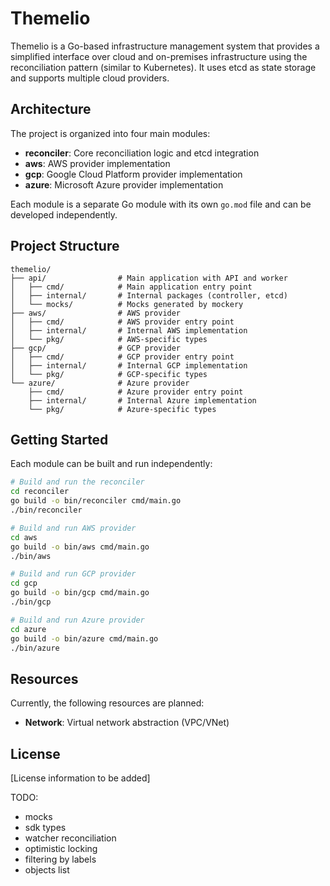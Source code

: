 # Themelio

Themelio is a Go-based infrastructure management system that provides a simplified interface over cloud and on-premises infrastructure using the reconciliation pattern (similar to Kubernetes). It uses etcd as state storage and supports multiple cloud providers.

## Architecture

The project is organized into four main modules:

- **reconciler**: Core reconciliation logic and etcd integration
- **aws**: AWS provider implementation
- **gcp**: Google Cloud Platform provider implementation  
- **azure**: Microsoft Azure provider implementation

Each module is a separate Go module with its own `go.mod` file and can be developed independently.

## Project Structure

```
themelio/
├── api/                # Main application with API and worker
│   ├── cmd/            # Main application entry point
│   ├── internal/       # Internal packages (controller, etcd)
│   └── mocks/          # Mocks generated by mockery
├── aws/                # AWS provider
│   ├── cmd/            # AWS provider entry point
│   ├── internal/       # Internal AWS implementation
│   └── pkg/            # AWS-specific types
├── gcp/                # GCP provider
│   ├── cmd/            # GCP provider entry point
│   ├── internal/       # Internal GCP implementation
│   └── pkg/            # GCP-specific types
└── azure/              # Azure provider
    ├── cmd/            # Azure provider entry point
    ├── internal/       # Internal Azure implementation
    └── pkg/            # Azure-specific types
```

## Getting Started

Each module can be built and run independently:

```bash
# Build and run the reconciler
cd reconciler
go build -o bin/reconciler cmd/main.go
./bin/reconciler

# Build and run AWS provider
cd aws
go build -o bin/aws cmd/main.go
./bin/aws

# Build and run GCP provider
cd gcp
go build -o bin/gcp cmd/main.go
./bin/gcp

# Build and run Azure provider
cd azure
go build -o bin/azure cmd/main.go
./bin/azure
```

## Resources

Currently, the following resources are planned:

- **Network**: Virtual network abstraction (VPC/VNet)

## License

[License information to be added]


TODO:
- mocks
- sdk types
- watcher reconciliation
- optimistic locking
- filtering by labels
- objects list
